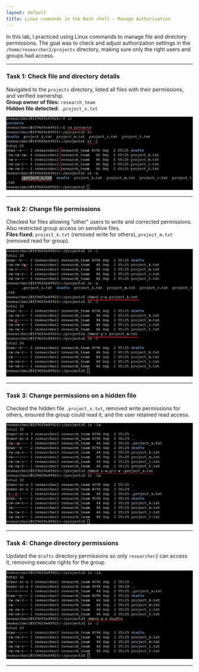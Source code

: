 ```yaml
---
layout: default
title: Linux commands in the Bash shell – Manage Authorization
---
```


In this lab, I practiced using Linux commands to manage file and directory permissions. The goal was to check and adjust authorization settings in the `/home/researcher2/projects` directory, making sure only the right users and groups had access.

---

### Task 1: Check file and directory details
Navigated to the `projects` directory, listed all files with their permissions, and verified ownership.  
**Group owner of files:** `research_team`  
**Hidden file detected:** `.project_x.txt`  

![Task 1: File and directory details](./images/linux-task-1.jpeg)

---

### Task 2: Change file permissions
Checked for files allowing "other" users to write and corrected permissions. Also restricted group access on sensitive files.  
**Files fixed:** `project_k.txt` (removed write for others), `project_m.txt` (removed read for group).

![Task 2: Corrected file permissions](./images/linux-task-2.jpeg)

---

### Task 3: Change permissions on a hidden file
Checked the hidden file `.project_x.txt`, removed write permissions for others, ensured the group could read it, and the user retained read access.

![Task 3: Hidden file permissions](./images/linux-task-3.jpeg)

---

### Task 4: Change directory permissions
Updated the `drafts` directory permissions so only `researcher2` can access it, removing execute rights for the group.  

![Task 4: Directory permissions](./images/linux-task-4.jpeg)

---


